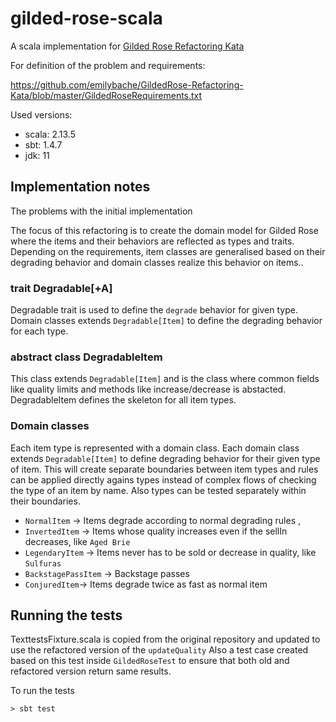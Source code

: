 # gilded-rose-scala

A scala implementation for [Gilded Rose Refactoring Kata](https://github.com/emilybache/GildedRose-Refactoring-Kata)

For definition of the problem and requirements:

https://github.com/emilybache/GildedRose-Refactoring-Kata/blob/master/GildedRoseRequirements.txt

Used versions:
- scala: 2.13.5
- sbt: 1.4.7
- jdk: 11 

## Implementation notes

The problems with the initial implementation

The focus of this refactoring is to create the domain model for Gilded Rose where the items and their behaviors are reflected as types and traits. Depending on the requirements, item classes are generalised based on their degrading behavior and domain classes realize this behavior on items..

### trait Degradable[+A]

Degradable trait is used to define the `degrade` behavior for given type. Domain classes extends `Degradable[Item]` to define the degrading behavior for each type.

### abstract class DegradableItem

This class extends `Degradable[Item]` and is the class where common fields like quality limits and methods like increase/decrease is abstacted. DegradableItem defines the skeleton for all item types.  

### Domain classes

Each item type is represented with a domain class. Each domain class extends `Degradable[Item]` to define degrading behavior for their given type of item. This will create separate boundaries between item types and rules can be applied directly agains types instead of complex flows of checking the type of an item by name. Also types can be tested separately within their boundaries.

- `NormalItem` -> Items degrade according to normal degrading rules , 
- `InvertedItem` -> Items whose quality increases even if the sellIn decreases, like `Aged Brie`
- `LegendaryItem` -> Items never has to be sold or decrease in quality,  like `Sulfuras`
- `BackstagePassItem` -> Backstage passes
- `ConjuredItem`-> Items degrade twice as fast as normal item

## Running the tests
TexttestsFixture.scala is copied from the original repository and updated to use the refactored version of the `updateQuality`
Also a test case created based on this test inside `GildedRoseTest` to ensure that both old and refactored version return same results.

To run the tests

```
> sbt test
```
